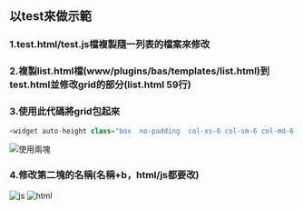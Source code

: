 ## 以test來做示範
### 1.test.html/test.js檔複製隨一列表的檔案來修改

### 2.複製list.html檔(www/plugins/bas/templates/list.html)到test.html並修改grid的部分(list.html 59行)

### 3.使用此代碼將grid包起來
```java
<widget auto-height class="box  no-padding  col-xs-6 col-sm-6 col-md-6 col-lg-6" wrap="false" subtitle="" fullscreenable="false" collapsable="false" collapsable="false" configurable="false" closable="false" >把grid放這邊包起來</widget>
```
![使用兩塊](https://i.imgur.com/maslqO6.png)
### 4.修改第二塊的名稱(名稱+b，html/js都要改)
![js](https://i.imgur.com/Xi1CX7h.png)
![html](https://i.imgur.com/AAIgZ2i.png)